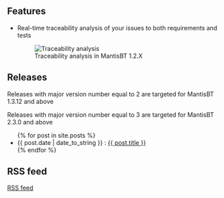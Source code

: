## Features
<ul>
	<li>
		<span>Real-time traceability analysis of your issues to both requirements and tests</span>
		<figure>
			<img alt="Traceability analysis" src="https://mantisbt-plugins.github.io/traceability/assets/traceability_analysis_1_2_X.png" />
			<figcaption>Traceability analysis in MantisBT 1.2.X</figcaption>
		</figure>
	</li>
</ul>

## Releases
<div>
<p>Releases with major version number equal to 2 are targeted for MantisBT 1.3.12 and above<p>
<p>Releases with major version number equal to 3 are targeted for MantisBT 2.3.0 and above<p>
</div>
<div>
<ul class="posts">
	{% for post in site.posts %}
	<li>
		<span>{{ post.date | date_to_string }} : </span>
		<a href="https://mantisbt-plugins.github.io/traceability{{ post.url }}" title="{{ post.title }}">{{ post.title }}</a>
	</li>
	{% endfor %}
</ul>
</div>

## RSS feed
<div>
<a href="https://mantisbt-plugins.github.io/traceability/atom.xml">RSS feed</a>
</div>